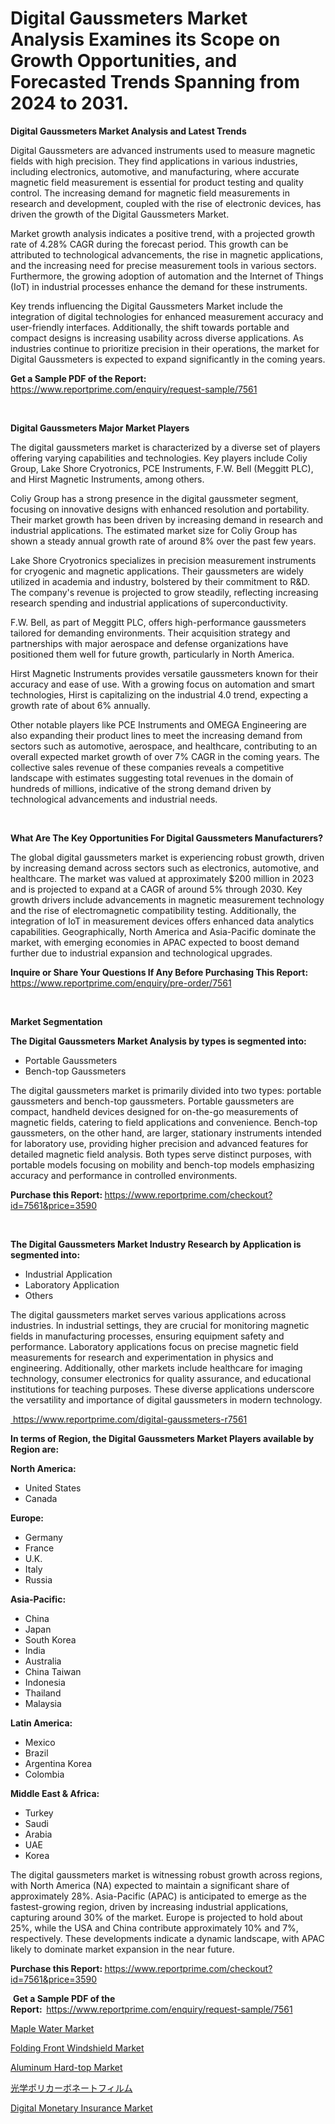 <p><h1>Digital Gaussmeters Market Analysis Examines its Scope on Growth Opportunities, and Forecasted Trends Spanning from 2024 to 2031.</h1></p><p><strong>Digital Gaussmeters Market Analysis and Latest Trends</strong></p>
<p><p>Digital Gaussmeters are advanced instruments used to measure magnetic fields with high precision. They find applications in various industries, including electronics, automotive, and manufacturing, where accurate magnetic field measurement is essential for product testing and quality control. The increasing demand for magnetic field measurements in research and development, coupled with the rise of electronic devices, has driven the growth of the Digital Gaussmeters Market.</p><p>Market growth analysis indicates a positive trend, with a projected growth rate of 4.28% CAGR during the forecast period. This growth can be attributed to technological advancements, the rise in magnetic applications, and the increasing need for precise measurement tools in various sectors. Furthermore, the growing adoption of automation and the Internet of Things (IoT) in industrial processes enhance the demand for these instruments.</p><p>Key trends influencing the Digital Gaussmeters Market include the integration of digital technologies for enhanced measurement accuracy and user-friendly interfaces. Additionally, the shift towards portable and compact designs is increasing usability across diverse applications. As industries continue to prioritize precision in their operations, the market for Digital Gaussmeters is expected to expand significantly in the coming years.</p></p>
<p><strong>Get a Sample PDF of the Report:&nbsp;</strong> <a href="https://www.reportprime.com/enquiry/request-sample/7561">https://www.reportprime.com/enquiry/request-sample/7561</a></p>
<p>&nbsp;</p>
<p><strong>Digital Gaussmeters Major Market Players</strong></p>
<p><p>The digital gaussmeters market is characterized by a diverse set of players offering varying capabilities and technologies. Key players include Coliy Group, Lake Shore Cryotronics, PCE Instruments, F.W. Bell (Meggitt PLC), and Hirst Magnetic Instruments, among others.</p><p>Coliy Group has a strong presence in the digital gaussmeter segment, focusing on innovative designs with enhanced resolution and portability. Their market growth has been driven by increasing demand in research and industrial applications. The estimated market size for Coliy Group has shown a steady annual growth rate of around 8% over the past few years.</p><p>Lake Shore Cryotronics specializes in precision measurement instruments for cryogenic and magnetic applications. Their gaussmeters are widely utilized in academia and industry, bolstered by their commitment to R&D. The company's revenue is projected to grow steadily, reflecting increasing research spending and industrial applications of superconductivity.</p><p>F.W. Bell, as part of Meggitt PLC, offers high-performance gaussmeters tailored for demanding environments. Their acquisition strategy and partnerships with major aerospace and defense organizations have positioned them well for future growth, particularly in North America.</p><p>Hirst Magnetic Instruments provides versatile gaussmeters known for their accuracy and ease of use. With a growing focus on automation and smart technologies, Hirst is capitalizing on the industrial 4.0 trend, expecting a growth rate of about 6% annually.</p><p>Other notable players like PCE Instruments and OMEGA Engineering are also expanding their product lines to meet the increasing demand from sectors such as automotive, aerospace, and healthcare, contributing to an overall expected market growth of over 7% CAGR in the coming years. The collective sales revenue of these companies reveals a competitive landscape with estimates suggesting total revenues in the domain of hundreds of millions, indicative of the strong demand driven by technological advancements and industrial needs.</p></p>
<p>&nbsp;</p>
<p><strong>What Are The Key Opportunities For Digital Gaussmeters Manufacturers?</strong></p>
<p><p>The global digital gaussmeters market is experiencing robust growth, driven by increasing demand across sectors such as electronics, automotive, and healthcare. The market was valued at approximately $200 million in 2023 and is projected to expand at a CAGR of around 5% through 2030. Key growth drivers include advancements in magnetic measurement technology and the rise of electromagnetic compatibility testing. Additionally, the integration of IoT in measurement devices offers enhanced data analytics capabilities. Geographically, North America and Asia-Pacific dominate the market, with emerging economies in APAC expected to boost demand further due to industrial expansion and technological upgrades.</p></p>
<p><strong>Inquire or Share Your Questions If Any Before Purchasing This Report:</strong> <a href="https://www.reportprime.com/enquiry/pre-order/7561">https://www.reportprime.com/enquiry/pre-order/7561</a></p>
<p>&nbsp;</p>
<p><strong>Market Segmentation</strong></p>
<p><strong>The Digital Gaussmeters Market Analysis by types is segmented into:</strong></p>
<p><ul><li>Portable Gaussmeters</li><li>Bench-top Gaussmeters</li></ul></p>
<p><p>The digital gaussmeters market is primarily divided into two types: portable gaussmeters and bench-top gaussmeters. Portable gaussmeters are compact, handheld devices designed for on-the-go measurements of magnetic fields, catering to field applications and convenience. Bench-top gaussmeters, on the other hand, are larger, stationary instruments intended for laboratory use, providing higher precision and advanced features for detailed magnetic field analysis. Both types serve distinct purposes, with portable models focusing on mobility and bench-top models emphasizing accuracy and performance in controlled environments.</p></p>
<p><strong>Purchase this Report:&nbsp;</strong><a href="https://www.reportprime.com/checkout?id=7561&price=3590">https://www.reportprime.com/checkout?id=7561&price=3590</a></p>
<p>&nbsp;</p>
<p><strong>The Digital Gaussmeters Market Industry Research by Application is segmented into:</strong></p>
<p><ul><li>Industrial Application</li><li>Laboratory Application</li><li>Others</li></ul></p>
<p><p>The digital gaussmeters market serves various applications across industries. In industrial settings, they are crucial for monitoring magnetic fields in manufacturing processes, ensuring equipment safety and performance. Laboratory applications focus on precise magnetic field measurements for research and experimentation in physics and engineering. Additionally, other markets include healthcare for imaging technology, consumer electronics for quality assurance, and educational institutions for teaching purposes. These diverse applications underscore the versatility and importance of digital gaussmeters in modern technology.</p></p>
<p><a href="https://www.reportprime.com/digital-gaussmeters-r7561">&nbsp;https://www.reportprime.com/digital-gaussmeters-r7561</a></p>
<p><strong>In terms of Region, the Digital Gaussmeters Market Players available by Region are:</strong></p>
<p>
    <p> <strong> North America: </strong>
        <ul>
            <li>United States</li>
            <li>Canada</li>
        </ul>
        </p> 
    <p> <strong> Europe: </strong>
        <ul>
            <li>Germany</li>
            <li>France</li>
            <li>U.K.</li>
            <li>Italy</li>
            <li>Russia</li>
        </ul>
        </p> 
    <p> <strong> Asia-Pacific: </strong>
        <ul>
            <li>China</li>
            <li>Japan</li>
            <li>South Korea</li>
            <li>India</li>
            <li>Australia</li>
            <li>China Taiwan</li>
            <li>Indonesia</li>
            <li>Thailand</li>
            <li>Malaysia</li>
        </ul>
        </p> 
    <p> <strong> Latin America: </strong>
        <ul>
            <li>Mexico</li>
            <li>Brazil</li>
            <li>Argentina Korea</li>
            <li>Colombia</li>
        </ul>
        </p> 
    <p> <strong> Middle East & Africa: </strong>
        <ul>
            <li>Turkey</li>
            <li>Saudi</li>
            <li>Arabia</li>
            <li>UAE</li>
            <li>Korea</li>
        </ul>
    </p>
    </p>
<p><p>The digital gaussmeters market is witnessing robust growth across regions, with North America (NA) expected to maintain a significant share of approximately 28%. Asia-Pacific (APAC) is anticipated to emerge as the fastest-growing region, driven by increasing industrial applications, capturing around 30% of the market. Europe is projected to hold about 25%, while the USA and China contribute approximately 10% and 7%, respectively. These developments indicate a dynamic landscape, with APAC likely to dominate market expansion in the near future.</p></p>
<p><strong>Purchase this Report: </strong><a href="https://www.reportprime.com/checkout?id=7561&price=3590">https://www.reportprime.com/checkout?id=7561&price=3590</a></p>
<p>&nbsp;<strong>Get a Sample PDF of the Report:&nbsp;&nbsp;</strong><a href="https://www.reportprime.com/enquiry/request-sample/7561">https://www.reportprime.com/enquiry/request-sample/7561</a></p>
<p><strong></strong></p>
<p><p><a href="https://www.linkedin.com/pulse/maple-water-market-size-share-analysis-growth-trends-forecast-xzz4e?trackingId=R3j0HuqORdO8LnyhZJPxPg%3D%3D">Maple Water Market</a></p><p><a href="https://issuu.com/reportprime-2/docs/folding-front-windshield-market-siz_fd69717b6df0b5">Folding Front Windshield Market</a></p><p><a href="https://issuu.com/reportprime-2/docs/aluminum-hard-top-market-size-2030._00e815440af2f3">Aluminum Hard-top Market</a></p><p><a href="https://medium.com/@isnamukti10_96948/optical-polycarbonate-film-market-%E3%81%AE%E3%82%B0%E3%83%AD%E3%83%BC%E3%83%90%E3%83%AB%E5%B8%82%E5%A0%B4%E6%A6%82%E8%A6%81%E3%81%AF-%E4%B8%96%E7%95%8C%E3%81%8A%E3%82%88%E3%81%B3%E4%B8%BB%E8%A6%81%E5%B8%82%E5%A0%B4%E3%81%AB%E3%81%8A%E3%81%91%E3%82%8B%E6%A5%AD%E7%95%8C%E3%81%AB%E5%BD%B1%E9%9F%BF%E3%82%92%E4%B8%8E%E3%81%88%E3%82%8B%E4%B8%BB%E8%A6%81%E3%81%AA%E3%83%88%E3%83%AC%E3%83%B3%E3%83%89%E3%81%AB%E3%81%A4%E3%81%84%E3%81%A6-%E7%8B%AC%E8%87%AA%E3%81%AE%E8%A6%96%E7%82%B9%E3%82%92%E6%8F%90%E4%BE%9B%E3%81%97%E3%81%BE%E3%81%99-5aefa2b60f2f">光学ポリカーボネートフィルム</a></p><p><a href="https://medium.com/@jhydehele7/digital-monetary-insurance-industry-analysis-report-its-market-size-growing-with-a-cagr-of-12-6-e77da7885708">Digital Monetary Insurance Market</a></p></p>